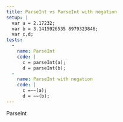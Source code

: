 ```yaml
---
title: ParseInt vs ParseInt with negation
setup: |
  var a = 2.17232;
  var b = 3.1415926535 8979323846;
  var c,d;
tests:
  -
    name: ParseInt
    code: |
      c = parseInt(a);
      d = parseInt(b);
  -
    name: ParseInt with negation
    code: |
      c =~~(a);
      d = ~~(b);
---
```

Parseint
